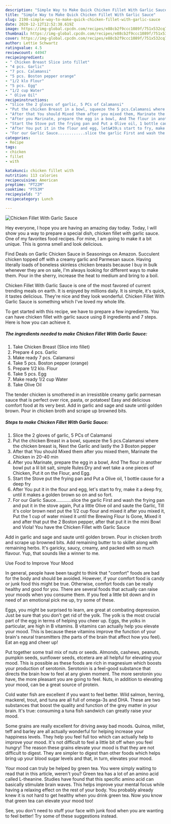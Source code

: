 ```yaml
---
description: "Simple Way to Make Quick Chicken Fillet With Garlic Sauce"
title: "Simple Way to Make Quick Chicken Fillet With Garlic Sauce"
slug: 2198-simple-way-to-make-quick-chicken-fillet-with-garlic-sauce
date: 2020-12-12T12:52:38.619Z
image: https://img-global.cpcdn.com/recipes/e88cb2f9ccc1089f/751x532cq70/chicken-fillet-with-garlic-sauce-recipe-main-photo.jpg
thumbnail: https://img-global.cpcdn.com/recipes/e88cb2f9ccc1089f/751x532cq70/chicken-fillet-with-garlic-sauce-recipe-main-photo.jpg
cover: https://img-global.cpcdn.com/recipes/e88cb2f9ccc1089f/751x532cq70/chicken-fillet-with-garlic-sauce-recipe-main-photo.jpg
author: Lettie Schwartz
ratingvalue: 4.5
reviewcount: 44947
recipeingredient:
- " Chicken Breast Slice into fillet"
- "4 pcs. Garlic"
- "7 pcs. Calamansi"
- "5 pcs. Boston pepper orange"
- "1/2 klo Flour"
- "5 pcs. Egg"
- "1/2 cup Water"
- " Olive Oil"
recipeinstructions:
- "Slice the 2 gloves of garlic, 5 PCs of Calamansi"
- "Put the chicken Breast in a bowl, squeeze the 5 pcs.Calamansi where the chicken breast is, Next the Garlic and lastly the 3 Boston pepper"
- "After that You should Mixed them after you mixed them, Marinate the Chicken in 20-40 min"
- "After you Marinate, prepare the egg in a bowl, And The flour in another bowl put a lil bit salt, simple Rules:Dry and wet take a one pieces of Chicken, Put it on the Flour, and Egg."
- "Start the Stove put the frying pan and Put a Olive oil, 1 bottle cause for a deep fry"
- "After You put it in the flour and egg, let&#39;s start to fry, make it a deep fry, until it makes a golden brown so on and so fort."
- "For our Garlic Sauce............slice the garlic First and wash the frying pan and put it in the stove again, Put a little Olive oil and saute the Garlic, Till it&#39;s color brown next put the 1/2 cup flour and mixed it after you mixed it, Put the 1 cup of water mixed it until the Brewing Flour Is Gone, Mixed it and after that put the 2 Boston pepper, after that put it in the mini Bowl and Viola! You have the Chicken Fillet with Garlic Sauce"
categories:
- Recipe
tags:
- chicken
- fillet
- with

katakunci: chicken fillet with 
nutrition: 113 calories
recipecuisine: American
preptime: "PT22M"
cooktime: "PT53M"
recipeyield: "3"
recipecategory: Lunch

---
```



![Chicken Fillet With Garlic Sauce](https://img-global.cpcdn.com/recipes/e88cb2f9ccc1089f/751x532cq70/chicken-fillet-with-garlic-sauce-recipe-main-photo.jpg)

Hey everyone, I hope you are having an amazing day today. Today, I will show you a way to prepare a special dish, chicken fillet with garlic sauce. One of my favorites food recipes. For mine, I am going to make it a bit unique. This is gonna smell and look delicious.

Find Deals on Garlic Chicken Sauce in Seasonings on Amazon. Succulent chicken topped off with a creamy garlic and Parmesan sauce. Having literally loads of boneless skinless chicken breasts because I buy in bulk whenever they are on sale, I&#39;m always looking for different ways to make them. Pour in the sherry, increase the heat to medium and bring to a boil.

Chicken Fillet With Garlic Sauce is one of the most favored of current trending meals on earth. It is enjoyed by millions daily. It is simple, it's quick, it tastes delicious. They're nice and they look wonderful. Chicken Fillet With Garlic Sauce is something which I've loved my whole life.


To get started with this recipe, we have to prepare a few ingredients. You can have chicken fillet with garlic sauce using 8 ingredients and 7 steps. Here is how you can achieve it.

<!--inarticleads1-->

##### The ingredients needed to make Chicken Fillet With Garlic Sauce:

1. Take  Chicken Breast (Slice into fillet)
1. Prepare 4 pcs. Garlic
1. Make ready 7 pcs. Calamansi
1. Take 5 pcs. Boston pepper (orange)
1. Prepare 1/2 klo. Flour
1. Take 5 pcs. Egg
1. Make ready 1/2 cup Water
1. Take  Olive Oil


The tender chicken is smothered in an irresistible creamy garlic parmesan sauce that is perfect over rice, pasta, or potatoes! Easy and delicious comfort food at its very best. Add in garlic and sage and saute until golden brown. Pour in chicken broth and scrape up browned bits. 

<!--inarticleads2-->

##### Steps to make Chicken Fillet With Garlic Sauce:

1. Slice the 2 gloves of garlic, 5 PCs of Calamansi
1. Put the chicken Breast in a bowl, squeeze the 5 pcs.Calamansi where the chicken breast is, Next the Garlic and lastly the 3 Boston pepper
1. After that You should Mixed them after you mixed them, Marinate the Chicken in 20-40 min
1. After you Marinate, prepare the egg in a bowl, And The flour in another bowl put a lil bit salt, simple Rules:Dry and wet take a one pieces of Chicken, Put it on the Flour, and Egg.
1. Start the Stove put the frying pan and Put a Olive oil, 1 bottle cause for a deep fry
1. After You put it in the flour and egg, let&#39;s start to fry, make it a deep fry, until it makes a golden brown so on and so fort.
1. For our Garlic Sauce............slice the garlic First and wash the frying pan and put it in the stove again, Put a little Olive oil and saute the Garlic, Till it&#39;s color brown next put the 1/2 cup flour and mixed it after you mixed it, Put the 1 cup of water mixed it until the Brewing Flour Is Gone, Mixed it and after that put the 2 Boston pepper, after that put it in the mini Bowl and Viola! You have the Chicken Fillet with Garlic Sauce


Add in garlic and sage and saute until golden brown. Pour in chicken broth and scrape up browned bits. Add remaining butter to to skillet along with remaining herbs. It&#39;s garicky, saucy, creamy, and packed with so much flavour. Yup, that sounds like a winner to me. 

Use Food to Improve Your Mood


In general, people have been taught to think that "comfort" foods are bad for the body and should be avoided. However, if your comfort food is candy or junk food this might be true. Otherwise, comfort foods can be really healthy and good for you. There are several foods that actually can raise your moods when you consume them. If you feel a little bit down and in need of an emotional pick me up, try some of these.

Eggs, you might be surprised to learn, are great at combating depression. Just be sure that you don't get rid of the yolk. The yolk is the most crucial part of the egg in terms of helping you cheer up. Eggs, the yolks in particular, are high in B vitamins. B vitamins can actually help you elevate your mood. This is because these vitamins improve the function of your brain's neural transmitters (the parts of the brain that affect how you feel). Eat an egg and cheer up!

Put together some trail mix of nuts or seeds. Almonds, cashews, peanuts, pumpkin seeds, sunflower seeds, etcetera are all helpful for elevating your mood. This is possible as these foods are rich in magnesium which boosts your production of serotonin. Serotonin is a feel-good substance that directs the brain how to feel at any given moment. The more serotonin you have, the more pleasant you are going to feel. Nuts, in addition to elevating your mood, can be a great source of protein.

Cold water fish are excellent if you want to feel better. Wild salmon, herring, mackerel, trout, and tuna are all full of omega-3s and DHA. These are two substances that boost the quality and function of the grey matter in your brain. It's true: consuming a tuna fish sandwich can greatly raise your mood. 

Some grains are really excellent for driving away bad moods. Quinoa, millet, teff and barley are all actually wonderful for helping increase your happiness levels. They help you feel full too which can actually help to improve your mood. It's not difficult to feel a little bit off when you feel hungry! The reason these grains elevate your mood is that they are not difficult to digest. They are simpler to digest than other foods which helps bring up your blood sugar levels and that, in turn, elevates your mood.

Your mood can truly be helped by green tea. You were simply waiting to read that in this article, weren't you? Green tea has a lot of an amino acid called L-theanine. Studies have found that this specific amino acid can basically stimulate brain waves. This helps improve your mental focus while having a relaxing effect on the rest of your body. You probably already knew it is not hard to get healthy when you drink green tea. Now you know that green tea can elevate your mood too!

See, you don't need to stuff your face with junk food when you are wanting to feel better! Try  some  of  these  suggestions  instead.

